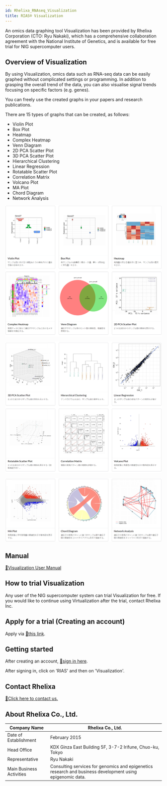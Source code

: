 ```yaml
---
id: Rhelixa_RNAseq_Visualization
title: RIAS®️ Visualization
---
```


An omics data graphing tool Visualization has been provided by Rhelixa Corporation (CTO: Ryu Nakaki), which has a comprehensive collaboration agreement with the National Institute of Genetics, and is available for free trial for NIG supercomputer users.


## Overview of Visualization

By using Visualization, omics data such as RNA-seq data can be easily graphed without complicated settings or programming. In addition to grasping the overall trend of the data, you can also visualise signal trends focusing on specific factors (e.g. genes).

You can freely use the created graphs in your papers and research publications.

There are 15 types of graphs that can be created, as follows:
- Violin Plot 
- Box Plot
- Heatmap
- Complex Heatmap
- Venn Diagram 
- 2D PCA Scatter Plot
- 3D PCA Scatter Plot
- Hierarchical Clustering
- Linear Regression
- Rotatable Scatter Plot
- Correlation Matrix
- Volcano Plot
- MA Plot
- Chord Diagram
- Network Analysis

![](Rhelixa_RNAseq_visu_1.png)

![](Rhelixa_RNAseq_visu_2.png)

![](Rhelixa_RNAseq_visu_3.png)


## Manual

[&#x1f517;Visualization User Manual](https://notepm.jp/sharing/e653b342-8932-42c3-b504-25d12361eb9c)


## How to trial Visualization

Any user of the NIG supercomputer system can trial Visualization for free. If you would like to continue using Virtualization after the trial, contact Rhelixa Inc.


## Apply for a trial (Creating an account)

Apply via [&#x1f517;this link](https://form.jotform.com/232914192808460).


## Getting started

After creating an account, [&#x1f517;sign in here](https://rias.rhelixa.com/users/sign_in).

After signing in, click on 'RIAS' and then on 'Visualization'.


## Contact Rhelixa

[&#x1f517;Click here to contact us.](https://form.jotform.com/231092619050449)


## About Rhelixa Co., Ltd.

|Company Name            |Rhelixa Co., Ltd.                                        |
|------------------------|---------------------------------------------------------|
|Date of Establishment   |February 2015                                            |
|Head Office             |KDX Ginza East Building 5F, 3-7-2 Irifune, Chuo-ku, Tokyo|
|Representative          |Ryu Nakaki                                               |
|Main Business Activities|Consulting services for genomics and epigenetics research and business development using epigenomic data. |
